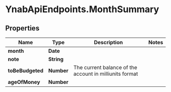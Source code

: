 # YnabApiEndpoints.MonthSummary

## Properties
Name | Type | Description | Notes
------------ | ------------- | ------------- | -------------
**month** | **Date** |  | 
**note** | **String** |  | 
**toBeBudgeted** | **Number** | The current balance of the account in milliunits format | 
**ageOfMoney** | **Number** |  | 


